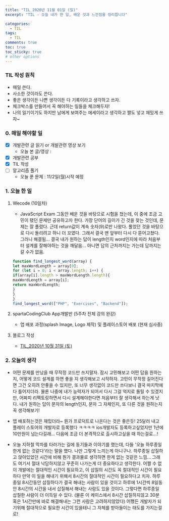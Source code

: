 ```yaml
---
title: "TIL_2020년 11월 01일 (일)"
excerpt: "TIL - 오늘 내가 한 일, 배운 것과 느낀점을 정리합니다"

categories:
  - TIL
tags:
  - TIL
comments: true
toc: true
toc_sticky: true
# other options
---
```


### TIL 작성 원칙

- 매일 쓴다.
- 사소한 것이라도 쓴다.
- 좋은 생각이든 나쁜 생각이든 다 기록이라고 생각하고 쓰자.
- 체크박스를 만들어서 꼭 해야하는 일들을 체크해두자!
- 나의 일기이기도 하지만 남에게 보여주는 에세이라고 생각하고 짤도 넣고 재밌게 쓰자~

### 0. 매일 해야할 일  
- [x] 개발관련 글 읽기 or 개발관련 영상 보기
    - 오늘 본 글/영상 :  
- [x] 개발관련 공부
- [x] TIL 작성
- [ ] 알고리즘 풀기
    - 오늘 푼 문제 : 11/2일(월)시작 예정
    
### 1. 오늘 한 일

1. Wecode (10일차)
    - JavaScript Exam
    그동안 배운 것을 바탕으로 시험을 쳤는데,
    이 중에 조금 고민이 됐던 문제만 공유하고자 한다.
    가장 단어의 길이가 긴 것을 찾는 것인데,
    문제는 잘 풀렸다. 근데 return값이 계속 숫자(9)로만 나왔다.
    풀었던 것을 바탕으로 다시 돌리려고 하니 더 꼬였다.
    그래서 결국 맨 앞부터 다시 다 뜯어고쳤다. 그러니 해결됨...
    결국 내가 원하는 답이 length인지 word인지에 따라 처음부터 설계를 잘해야하는 것을 깨달음...
    아니면 답의 근처까지는 가는데 답까지는 갈 수가 없음.
    
    ```javascript
    function find_longest_word(array) {
    let maxWordLength = array[0];
    for (let i = 0; i < array.length; i++) {
    if(array[i].length > maxWordLength.length){
    maxWordLength = array[i];
    return maxWordLength;
    }  
    }
    }  
    find_longest_word(["PHP", "Exercises", "Backend"]);
    ```

2. spartaCodingClub App개발반 (5주차 전체 강의 완강)
    
   - 앱 배포 과정(splash Image, Logo 제작) 및 플레이스토어 배포 (현재 심사중)
   
3. 블로그 작성
    
    - [TIL_2020년 10월 31일 (토)](https://hocheoljang.github.io/til/TIL-2020%EB%85%8410%EC%9B%9431%EC%9D%BC)

### 2. 오늘의 생각

- 어떤 문제를 만났을 때 무작정 코드만 쓰지말자.
잠시 고민해보고 어떤 답을 원하는지, 어떻게 코드 설계를 하면 좋을 지 생각해보고 시작하자.
고민이 무작정 길어진다면 그건 오히려 안좋을 수 있지만, 또 너무 생각없이 코드만 쓰다보니
결국 마지막에 다 틀어지더라. 물론 나중에 내가 능력자가 되어서 다시 그걸 억지로 돌릴 수 있겠지만,
어짜피 리팩토링하면서 다시 설계해야한다면 처음부터 잘 생각해서 하는게 낫다.
내가 원하는 답이 문자의 length인지, 문자 그 자체인지, 또 다른 것을 원하는지 꼭 생각해보기!

- 앱 배포하는것은 재밌더라~ 뭔가 프로덕트로 나온다는 것은 좋은듯!
25달러 내고 플레이 스토어의 개발자로 등록했다 ㅋㅋㅋㅋ
ios개발자도 등록하고싶었지만 1년에 10만원이 넘는다길래...
다음에 조금 더 본격적으로 출시하고싶을 때 하는걸로...!

- 오늘 지하철 막차를 타러가는 길에 동기들과 이야기를 했는데,
다들 '오늘 하루종일 한게 없는 것같다'라는 말을 했다.
나만 그렇게 느끼는게 아니구나. 하루종일 삽질하고 앉아있었던 시간에 비해
뭔가 결과물로 생각하면 한게 없는 것같은 느낌...
그래도 여기서 절대 낙담하지않고 꾸준히 나가는게 더 중요하다고 생각한다.
어쩔 수 없이 개발에는 절대적인 시간이 필요하고, 이 삽질의 시간도 꼭 절대적인 시간이 필요하다
만약 이 일을 해내기 위해서 8시간의 절대적인 시간이 필요하다고 치자.
하루종일 8시간동안 삽질하다가 결국 해내는 사람이 있을 것이고
하루에 1시간씩 8일동안 8시간의 시간을 내서 삽질해서 해내는 사람도 있을 것이다.
그렇다면 하루종일 삽질한 사람이 더 이득일 수 있다.
(물론 이 케이스에서 8시간 삽질하지않고 30분 혹은 1시간만에 바로 해결해내는 그런 사람은 고려하지않았다)
어쨌든 개발자가 되기위해 절대적으로 필요한 시간이 있을테니 그 자체를 받아들이는 태도를 가지는걸로!


